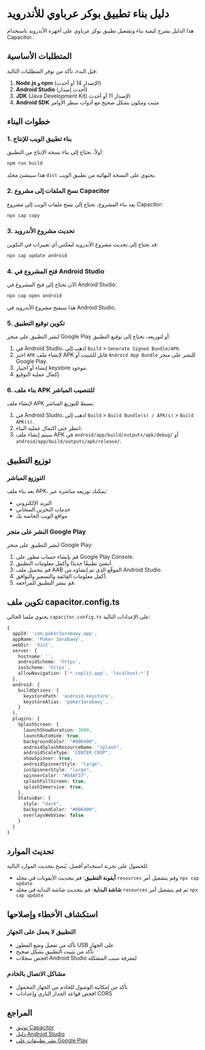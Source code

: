 # دليل بناء تطبيق بوكر عرباوي للأندرويد

هذا الدليل يشرح كيفية بناء وتشغيل تطبيق بوكر عرباوي على أجهزة الأندرويد باستخدام Capacitor.

## المتطلبات الأساسية

قبل البدء، تأكد من توفر المتطلبات التالية:

1. **Node.js و npm** (الإصدار 14 أو أحدث)
2. **Android Studio** (أحدث إصدار)
3. **JDK** (Java Development Kit) الإصدار 11 أو أحدث
4. **Android SDK** مثبت ومكون بشكل صحيح مع أدوات سطر الأوامر

## خطوات البناء

### 1. بناء تطبيق الويب للإنتاج

أولاً، نحتاج إلى بناء نسخة الإنتاج من التطبيق:

```bash
npm run build
```

هذا سينشئ مجلد `dist` يحتوي على النسخة النهائية من تطبيق الويب.

### 2. نسخ الملفات إلى مشروع Capacitor

بعد بناء المشروع، نحتاج إلى نسخ ملفات الويب إلى مشروع Capacitor:

```bash
npx cap copy
```

### 3. تحديث مشروع الأندرويد

قد تحتاج إلى تحديث مشروع الأندرويد ليعكس أي تغييرات في التكوين:

```bash
npx cap update android
```

### 4. فتح المشروع في Android Studio

الآن نحتاج إلى فتح المشروع في Android Studio:

```bash
npx cap open android
```

هذا سيفتح مشروع الأندرويد في Android Studio.

### 5. تكوين توقيع التطبيق

لنشر التطبيق على متجر Google Play أو لتوزيعه، نحتاج إلى توقيع التطبيق:

1. في Android Studio، اذهب إلى `Build` > `Generate Signed Bundle/APK`.
2. اختر `APK` لإنشاء ملف APK قابل للتثبيت أو `Android App Bundle` للنشر على متجر Google Play.
3. إنشاء أو اختيار keystore موجود.
4. إكمال عملية التوقيع.

### 6. بناء ملف APK للتنصيب المباشر

لإنشاء ملف APK بسيط للتوزيع المباشر:

1. في Android Studio، اذهب إلى `Build` > `Build Bundle(s) / APK(s)` > `Build APK(s)`.
2. انتظر حتى اكتمال عملية البناء.
3. سيتم إنشاء ملف APK في `android/app/build/outputs/apk/debug/` أو `android/app/build/outputs/apk/release/`.

## توزيع التطبيق

### التوزيع المباشر

بعد بناء ملف APK، يمكنك توزيعه مباشرة عبر:
- البريد الإلكتروني
- خدمات التخزين السحابي
- مواقع الويب الخاصة بك

### النشر على متجر Google Play

لنشر التطبيق على متجر Google Play:

1. قم بإنشاء حساب مطور على Google Play Console.
2. أنشئ تطبيقًا جديدًا وأكمل معلومات التطبيق.
3. قم بتحميل ملف AAB الموقّع الذي تم إنشاؤه من Android Studio.
4. أكمل معلومات القائمة والتسعير والتوافق.
5. قم بنشر التطبيق للمراجعة.

## تكوين ملف capacitor.config.ts

يحتوي ملفنا الحالي `capacitor.config.ts` على الإعدادات التالية:

```typescript
{
  appId: 'com.poker3arabawy.app',
  appName: 'Poker 3arabawy',
  webDir: 'dist',
  server: {
    hostname: '',
    androidScheme: 'https',
    iosScheme: 'https',
    allowNavigation: ['*.replit.app', 'localhost:*']
  },
  android: {
    buildOptions: {
      keystorePath: 'android.keystore',
      keystoreAlias: 'poker3arabawy',
    }
  },
  plugins: {
    SplashScreen: {
      launchShowDuration: 3000,
      launchAutoHide: true,
      backgroundColor: "#006400",
      androidSplashResourceName: "splash",
      androidScaleType: "CENTER_CROP",
      showSpinner: true,
      androidSpinnerStyle: "large",
      iosSpinnerStyle: "large",
      spinnerColor: "#D4AF37",
      splashFullScreen: true,
      splashImmersive: true,
    },
    StatusBar: {
      style: "dark",
      backgroundColor: "#006400",
      overlaysWebView: false
    }
  }
}
```

## تحديث الموارد

للحصول على تجربة استخدام أفضل، يُنصح بتحديث الموارد التالية:

- **أيقونة التطبيق**: قم بتحديث الأيقونات في مجلد `resources` وقم بتشغيل أمر `npx cap update`
- **شاشة البداية**: قم بتحديث شاشة البداية في مجلد `resources` ثم قم بتشغيل أمر `npx cap update`

## استكشاف الأخطاء وإصلاحها

### التطبيق لا يعمل على الجهاز

- تأكد من تفعيل وضع المطور USB على الجهاز
- تأكد من تثبيت التطبيق بشكل صحيح
- افحص سجلات Android Studio لمعرفة سبب المشكلة

### مشاكل الاتصال بالخادم

- تأكد من إمكانية الوصول للخادم من الجهاز المحمول
- افحص قواعد الجدار الناري وإعدادات CORS

## المراجع

- [توثيق Capacitor](https://capacitorjs.com/docs)
- [دليل Android Studio](https://developer.android.com/studio/intro)
- [نشر تطبيقات على Google Play](https://developer.android.com/distribute/best-practices/launch)
